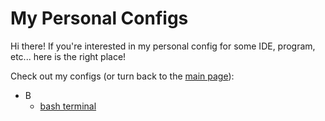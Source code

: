 My Personal Configs
===================

Hi there! If you're interested in my personal config for some IDE,
program, etc... here is the right place!

Check out my configs (or turn back to the
[main page][profile-link]):

- B
  - [bash terminal][bash-terminal]

<!-- links sections -->
[profile-link]: https://github.com/nasccped
[bash-terminal]: ./bashterminal/README.md
